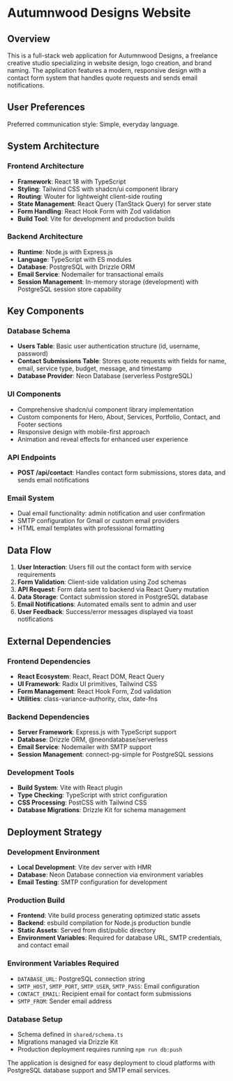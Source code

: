 # Autumnwood Designs Website

## Overview

This is a full-stack web application for Autumnwood Designs, a freelance creative studio specializing in website design, logo creation, and brand naming. The application features a modern, responsive design with a contact form system that handles quote requests and sends email notifications.

## User Preferences

Preferred communication style: Simple, everyday language.

## System Architecture

### Frontend Architecture
- **Framework**: React 18 with TypeScript
- **Styling**: Tailwind CSS with shadcn/ui component library
- **Routing**: Wouter for lightweight client-side routing
- **State Management**: React Query (TanStack Query) for server state
- **Form Handling**: React Hook Form with Zod validation
- **Build Tool**: Vite for development and production builds

### Backend Architecture
- **Runtime**: Node.js with Express.js
- **Language**: TypeScript with ES modules
- **Database**: PostgreSQL with Drizzle ORM
- **Email Service**: Nodemailer for transactional emails
- **Session Management**: In-memory storage (development) with PostgreSQL session store capability

## Key Components

### Database Schema
- **Users Table**: Basic user authentication structure (id, username, password)
- **Contact Submissions Table**: Stores quote requests with fields for name, email, service type, budget, message, and timestamp
- **Database Provider**: Neon Database (serverless PostgreSQL)

### UI Components
- Comprehensive shadcn/ui component library implementation
- Custom components for Hero, About, Services, Portfolio, Contact, and Footer sections
- Responsive design with mobile-first approach
- Animation and reveal effects for enhanced user experience

### API Endpoints
- **POST /api/contact**: Handles contact form submissions, stores data, and sends email notifications

### Email System
- Dual email functionality: admin notification and user confirmation
- SMTP configuration for Gmail or custom email providers
- HTML email templates with professional formatting

## Data Flow

1. **User Interaction**: Users fill out the contact form with service requirements
2. **Form Validation**: Client-side validation using Zod schemas
3. **API Request**: Form data sent to backend via React Query mutation
4. **Data Storage**: Contact submission stored in PostgreSQL database
5. **Email Notifications**: Automated emails sent to admin and user
6. **User Feedback**: Success/error messages displayed via toast notifications

## External Dependencies

### Frontend Dependencies
- **React Ecosystem**: React, React DOM, React Query
- **UI Framework**: Radix UI primitives, Tailwind CSS
- **Form Management**: React Hook Form, Zod validation
- **Utilities**: class-variance-authority, clsx, date-fns

### Backend Dependencies
- **Server Framework**: Express.js with TypeScript support
- **Database**: Drizzle ORM, @neondatabase/serverless
- **Email Service**: Nodemailer with SMTP support
- **Session Management**: connect-pg-simple for PostgreSQL sessions

### Development Tools
- **Build System**: Vite with React plugin
- **Type Checking**: TypeScript with strict configuration
- **CSS Processing**: PostCSS with Tailwind CSS
- **Database Migrations**: Drizzle Kit for schema management

## Deployment Strategy

### Development Environment
- **Local Development**: Vite dev server with HMR
- **Database**: Neon Database connection via environment variables
- **Email Testing**: SMTP configuration for development

### Production Build
- **Frontend**: Vite build process generating optimized static assets
- **Backend**: esbuild compilation for Node.js production bundle
- **Static Assets**: Served from dist/public directory
- **Environment Variables**: Required for database URL, SMTP credentials, and contact email

### Environment Variables Required
- `DATABASE_URL`: PostgreSQL connection string
- `SMTP_HOST`, `SMTP_PORT`, `SMTP_USER`, `SMTP_PASS`: Email configuration
- `CONTACT_EMAIL`: Recipient email for contact form submissions
- `SMTP_FROM`: Sender email address

### Database Setup
- Schema defined in `shared/schema.ts`
- Migrations managed via Drizzle Kit
- Production deployment requires running `npm run db:push`

The application is designed for easy deployment to cloud platforms with PostgreSQL database support and SMTP email services.